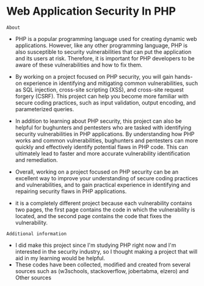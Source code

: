# Web Application Security In PHP
``About``

* PHP is a popular programming language used for creating dynamic web applications. However, like any other programming language, PHP is also susceptible to security vulnerabilities that can put the application and its users at risk. Therefore, it is important for PHP developers to be aware of these vulnerabilities and how to fix them.

* By working on a project focused on PHP security, you will gain hands-on experience in identifying and mitigating common vulnerabilities, such as SQL injection, cross-site scripting (XSS), and cross-site request forgery (CSRF). This project can help you become more familiar with secure coding practices, such as input validation, output encoding, and parameterized queries.

* In addition to learning about PHP security, this project can also be helpful for bughunters and pentesters who are tasked with identifying security vulnerabilities in PHP applications. By understanding how PHP works and common vulnerabilities, bughunters and pentesters can more quickly and effectively identify potential flaws in PHP code. This can ultimately lead to faster and more accurate vulnerability identification and remediation.

* Overall, working on a project focused on PHP security can be an excellent way to improve your understanding of secure coding practices and vulnerabilities, and to gain practical experience in identifying and repairing security flaws in PHP applications.

* it is a completely different project because each vulnerability contains two pages, the first page contains the code in which the vulnerability is located, and the second page contains the code that fixes the vulnerability.


``Additional information``

* I did make this project since I'm studying PHP right now and I'm interested in the security industry, so I thought making a project that will aid in my learning would be helpful.
* These codes have been collected, modified and created from several sources such as (w3schools, stackoverflow, jobertabma, elzero) and Other sources
